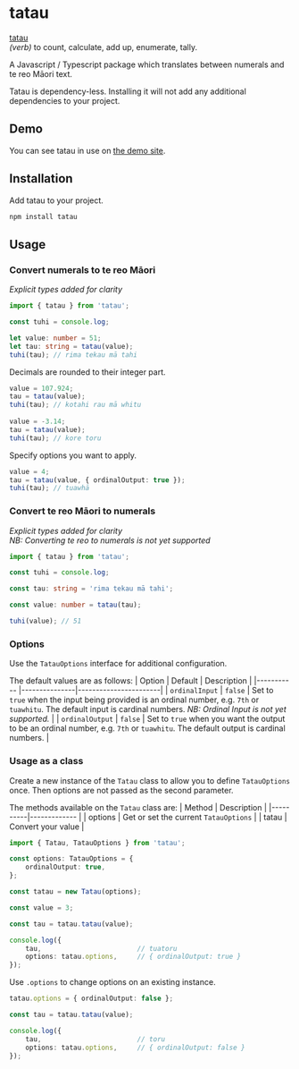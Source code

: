 # tatau

[tatau](https://maoridictionary.co.nz/word/7653)  
_(verb)_ to count, calculate, add up, enumerate, tally.        

A Javascript / Typescript package which translates between numerals and te reo Māori text.

Tatau is dependency-less. Installing it will not add any additional dependencies to your project.  

## Demo

You can see tatau in use on [the demo site](https://jeff-goodman.github.io/tatau-demo/).

## Installation

Add tatau to your project.

```bash
npm install tatau
```

## Usage

### Convert numerals to te reo Māori  
_Explicit types added for clarity_

```ts
import { tatau } from 'tatau';

const tuhi = console.log;

let value: number = 51;
let tau: string = tatau(value);
tuhi(tau); // rima tekau mā tahi
```
Decimals are rounded to their integer part.
```ts
value = 107.924;
tau = tatau(value);
tuhi(tau); // kotahi rau mā whitu  
  
value = -3.14;
tau = tatau(value);
tuhi(tau); // kore toru
```
Specify options you want to apply.
```ts
value = 4;
tau = tatau(value, { ordinalOutput: true });
tuhi(tau); // tuawhā
```

### Convert te reo Māori to numerals
_Explicit types added for clarity_  
_NB: Converting te reo to numerals is not yet supported_

```ts
import { tatau } from 'tatau';

const tuhi = console.log;

const tau: string = 'rima tekau mā tahi';

const value: number = tatau(tau);

tuhi(value); // 51
```

### Options
Use the `TatauOptions` interface for additional configuration.  

The default values are as follows:
| Option            | Default       | Description           |
|-----------        |---------------|-----------------------|
| `ordinalInput`    | `false`       | Set to `true` when the input being provided is an ordinal number, e.g. `7th` or `tuawhitu`.  The default input is cardinal numbers.  _NB: Ordinal Input is not yet supported._ |
| `ordinalOutput`   | `false`       | Set to `true` when you want the output to be an ordinal number, e.g. `7th` or `tuawhitu`.  The default output is cardinal numbers. |

### Usage as a class
Create a new instance of the `Tatau` class to allow you to define `TatauOptions` once. Then options are not passed as the second parameter.

The methods available on the `Tatau` class are:
| Method   | Description                             |
|----------|-------------                            |
| options  | Get or set the current `TatauOptions`   |
| tatau    | Convert your value                      |


```ts
import { Tatau, TatauOptions } from 'tatau';

const options: TatauOptions = {
    ordinalOutput: true,
};

const tatau = new Tatau(options);

const value = 3;

const tau = tatau.tatau(value);

console.log({
    tau,                        // tuatoru
    options: tatau.options,     // { ordinalOutput: true }
});
```
Use `.options` to change options on an existing instance.
```ts
tatau.options = { ordinalOutput: false };

const tau = tatau.tatau(value);

console.log({
    tau,                        // toru
    options: tatau.options,     // { ordinalOutput: false }
});
```
